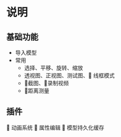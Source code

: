 # 说明

## 基础功能

+ 导入模型
+ 常用
    - 选择、平移、旋转、缩放
    - 透视图、正视图、测试图、🔴 线框模式
    - 🔴截图、🔴录制视频
    - 🔴距离测量


## 插件

🔴 动画系统
🔴 属性编辑
🔴 模型持久化缓存
   
